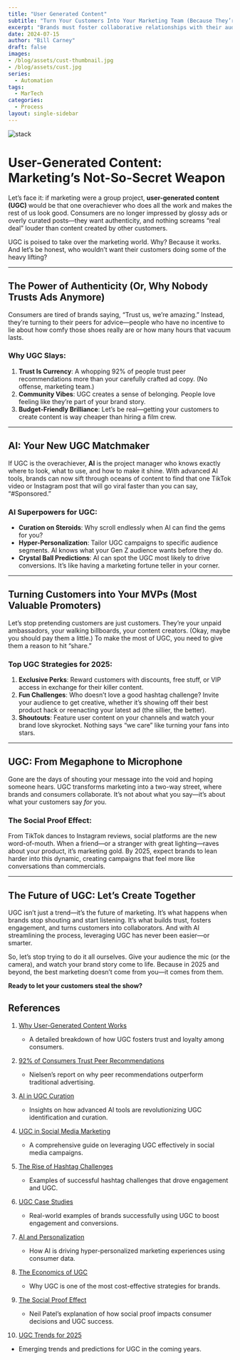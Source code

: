 ```yaml
---
title: "User Generated Content"
subtitle: "Turn Your Customers Into Your Marketing Team (Because They’re Cheaper)"
excerpt: "Brands must foster collaborative relationships with their audiences, incentivizing customers to become active ambassadors through creative campaigns, exclusive rewards, and community recognition. This shift will transform marketing into a two-way conversation, making UGC an indispensable strategy for driving meaningful connections and long-term loyalty."
date: 2024-07-15
author: "Bill Carney"
draft: false
images:
- /blog/assets/cust-thumbnail.jpg
- /blog/assets/cust.jpg
series:
  - Automation
tags:
  - MarTech
categories:
  - Process
layout: single-sidebar
---
```


![stack](/blog/assets/cust.jpg)

# User-Generated Content: Marketing’s Not-So-Secret Weapon  

Let’s face it: if marketing were a group project, **user-generated content (UGC)** would be that one overachiever who does all the work and makes the rest of us look good. Consumers are no longer impressed by glossy ads or overly curated posts—they want authenticity, and nothing screams “real deal” louder than content created by other customers.  

UGC is poised to take over the marketing world. Why? Because it works. And let’s be honest, who wouldn’t want their customers doing some of the heavy lifting?  

---

## The Power of Authenticity (Or, Why Nobody Trusts Ads Anymore)  

Consumers are tired of brands saying, “Trust us, we’re amazing.” Instead, they’re turning to their peers for advice—people who have no incentive to lie about how comfy those shoes really are or how many hours that vacuum lasts.  

### Why UGC Slays:
1. **Trust Is Currency**: A whopping 92% of people trust peer recommendations more than your carefully crafted ad copy. (No offense, marketing team.)  
2. **Community Vibes**: UGC creates a sense of belonging. People love feeling like they’re part of your brand story.  
3. **Budget-Friendly Brilliance**: Let’s be real—getting your customers to create content is way cheaper than hiring a film crew.  

---

## AI: Your New UGC Matchmaker  

If UGC is the overachiever, **AI** is the project manager who knows exactly where to look, what to use, and how to make it shine. With advanced AI tools, brands can now sift through oceans of content to find that one TikTok video or Instagram post that will go viral faster than you can say, “#Sponsored.”  

### AI Superpowers for UGC:
- **Curation on Steroids**: Why scroll endlessly when AI can find the gems for you?  
- **Hyper-Personalization**: Tailor UGC campaigns to specific audience segments. AI knows what your Gen Z audience wants before they do.  
- **Crystal Ball Predictions**: AI can spot the UGC most likely to drive conversions. It’s like having a marketing fortune teller in your corner.  

---

## Turning Customers into Your MVPs (Most Valuable Promoters)  

Let’s stop pretending customers are just customers. They’re your unpaid ambassadors, your walking billboards, your content creators. (Okay, maybe you should pay them a little.) To make the most of UGC, you need to give them a reason to hit “share.”  

### Top UGC Strategies for 2025:
1. **Exclusive Perks**: Reward customers with discounts, free stuff, or VIP access in exchange for their killer content.  
2. **Fun Challenges**: Who doesn’t love a good hashtag challenge? Invite your audience to get creative, whether it’s showing off their best product hack or reenacting your latest ad (the sillier, the better).  
3. **Shoutouts**: Feature user content on your channels and watch your brand love skyrocket. Nothing says “we care” like turning your fans into stars.  

---

## UGC: From Megaphone to Microphone  

Gone are the days of shouting your message into the void and hoping someone hears. UGC transforms marketing into a two-way street, where brands and consumers collaborate. It’s not about what you say—it’s about what your customers say *for* you.  

### The Social Proof Effect:
From TikTok dances to Instagram reviews, social platforms are the new word-of-mouth. When a friend—or a stranger with great lighting—raves about your product, it’s marketing gold. By 2025, expect brands to lean harder into this dynamic, creating campaigns that feel more like conversations than commercials.  

---

## The Future of UGC: Let’s Create Together  

UGC isn’t just a trend—it’s the future of marketing. It’s what happens when brands stop shouting and start listening. It’s what builds trust, fosters engagement, and turns customers into collaborators. And with AI streamlining the process, leveraging UGC has never been easier—or smarter.  

So, let’s stop trying to do it all ourselves. Give your audience the mic (or the camera), and watch your brand story come to life. Because in 2025 and beyond, the best marketing doesn’t come from you—it comes from them.  

**Ready to let your customers steal the show?**

## References  

1. [Why User-Generated Content Works](https://www.forbes.com/sites/forbescommunicationscouncil/2023/08/16/how-user-generated-content-builds-trust-and-loyalty/)  
   - A detailed breakdown of how UGC fosters trust and loyalty among consumers.  

2. [92% of Consumers Trust Peer Recommendations](https://www.nielsen.com/us/en/insights/article/2015/global-trust-in-advertising-2015/)  
   - Nielsen’s report on why peer recommendations outperform traditional advertising.  

3. [AI in UGC Curation](https://www.martech.org/how-ai-is-transforming-user-generated-content-for-marketers/)  
   - Insights on how advanced AI tools are revolutionizing UGC identification and curation.  

4. [UGC in Social Media Marketing](https://sproutsocial.com/insights/user-generated-content-guide/)  
   - A comprehensive guide on leveraging UGC effectively in social media campaigns.  

5. [The Rise of Hashtag Challenges](https://blog.hootsuite.com/instagram-hashtag-challenges-for-brands/)  
   - Examples of successful hashtag challenges that drove engagement and UGC.  

6. [UGC Case Studies](https://www.tintup.com/blog/user-generated-content-examples/)  
   - Real-world examples of brands successfully using UGC to boost engagement and conversions.  

7. [AI and Personalization](https://blog.adobe.com/en/publish/2023/01/12/the-future-of-ai-personalization-in-marketing)  
   - How AI is driving hyper-personalized marketing experiences using consumer data.  

8. [The Economics of UGC](https://www.contentmarketinginstitute.com/2022/04/user-generated-content-cost-effective-strategy/)  
   - Why UGC is one of the most cost-effective strategies for brands.  

9. [The Social Proof Effect](https://neilpatel.com/blog/social-proof/)  
   - Neil Patel’s explanation of how social proof impacts consumer decisions and UGC success.  

10. [UGC Trends for 2025](https://www.marketingdive.com/news/2025-user-generated-content-trends/647183/)  
   - Emerging trends and predictions for UGC in the coming years.  